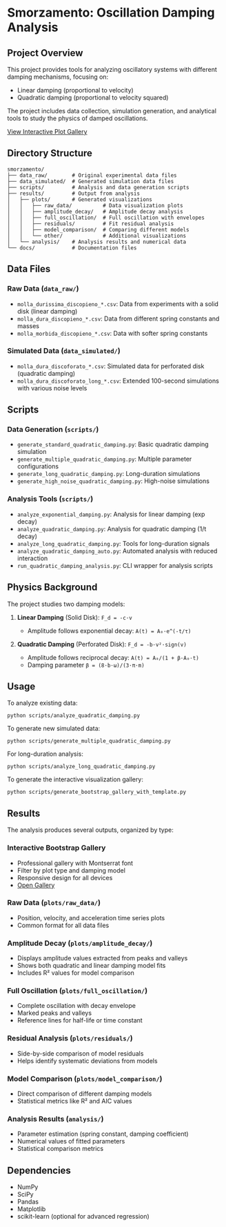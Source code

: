 # Smorzamento: Oscillation Damping Analysis

## Project Overview

This project provides tools for analyzing oscillatory systems with different damping mechanisms, focusing on:
- Linear damping (proportional to velocity)
- Quadratic damping (proportional to velocity squared)

The project includes data collection, simulation generation, and analytical tools to study the physics of damped oscillations.

[View Interactive Plot Gallery](results/gallery/index.html)

## Directory Structure

```
smorzamento/
├── data_raw/        # Original experimental data files
├── data_simulated/  # Generated simulation data files
├── scripts/         # Analysis and data generation scripts
├── results/         # Output from analysis
│   ├── plots/       # Generated visualizations
│   │   ├── raw_data/          # Data visualization plots
│   │   ├── amplitude_decay/   # Amplitude decay analysis
│   │   ├── full_oscillation/  # Full oscillation with envelopes
│   │   ├── residuals/         # Fit residual analysis
│   │   ├── model_comparison/  # Comparing different models
│   │   └── other/             # Additional visualizations
│   └── analysis/    # Analysis results and numerical data
└── docs/            # Documentation files
```

## Data Files

### Raw Data (`data_raw/`)
- `molla_durissima_discopieno_*.csv`: Data from experiments with a solid disk (linear damping)
- `molla_dura_discopieno_*.csv`: Data from different spring constants and masses
- `molla_morbida_discopieno_*.csv`: Data with softer spring constants

### Simulated Data (`data_simulated/`)
- `molla_dura_discoforato_*.csv`: Simulated data for perforated disk (quadratic damping)
- `molla_dura_discoforato_long_*.csv`: Extended 100-second simulations with various noise levels

## Scripts

### Data Generation (`scripts/`)
- `generate_standard_quadratic_damping.py`: Basic quadratic damping simulation
- `generate_multiple_quadratic_damping.py`: Multiple parameter configurations
- `generate_long_quadratic_damping.py`: Long-duration simulations
- `generate_high_noise_quadratic_damping.py`: High-noise simulations

### Analysis Tools (`scripts/`)
- `analyze_exponential_damping.py`: Analysis for linear damping (exp decay)
- `analyze_quadratic_damping.py`: Analysis for quadratic damping (1/t decay)
- `analyze_long_quadratic_damping.py`: Tools for long-duration signals
- `analyze_quadratic_damping_auto.py`: Automated analysis with reduced interaction
- `run_quadratic_damping_analysis.py`: CLI wrapper for analysis scripts

## Physics Background

The project studies two damping models:

1. **Linear Damping** (Solid Disk): `F_d = -c·v`
   - Amplitude follows exponential decay: `A(t) = A₀·e^(-t/τ)`
   
2. **Quadratic Damping** (Perforated Disk): `F_d = -b·v²·sign(v)`
   - Amplitude follows reciprocal decay: `A(t) = A₀/(1 + β·A₀·t)`
   - Damping parameter `β = (8·b·ω)/(3·π·m)`

## Usage

To analyze existing data:
```
python scripts/analyze_quadratic_damping.py
```

To generate new simulated data:
```
python scripts/generate_multiple_quadratic_damping.py
```

For long-duration analysis:
```
python scripts/analyze_long_quadratic_damping.py
```

To generate the interactive visualization gallery:
```
python scripts/generate_bootstrap_gallery_with_template.py
```

## Results

The analysis produces several outputs, organized by type:

### Interactive Bootstrap Gallery
- Professional gallery with Montserrat font
- Filter by plot type and damping model
- Responsive design for all devices
- [Open Gallery](results/gallery/index.html)

### Raw Data (`plots/raw_data/`)
- Position, velocity, and acceleration time series plots
- Common format for all data files

### Amplitude Decay (`plots/amplitude_decay/`)
- Displays amplitude values extracted from peaks and valleys
- Shows both quadratic and linear damping model fits
- Includes R² values for model comparison

### Full Oscillation (`plots/full_oscillation/`)
- Complete oscillation with decay envelope
- Marked peaks and valleys
- Reference lines for half-life or time constant

### Residual Analysis (`plots/residuals/`)
- Side-by-side comparison of model residuals
- Helps identify systematic deviations from models

### Model Comparison (`plots/model_comparison/`)
- Direct comparison of different damping models
- Statistical metrics like R² and AIC values

### Analysis Results (`analysis/`)
- Parameter estimation (spring constant, damping coefficient)
- Numerical values of fitted parameters
- Statistical comparison metrics

## Dependencies

- NumPy
- SciPy
- Pandas
- Matplotlib
- scikit-learn (optional for advanced regression)